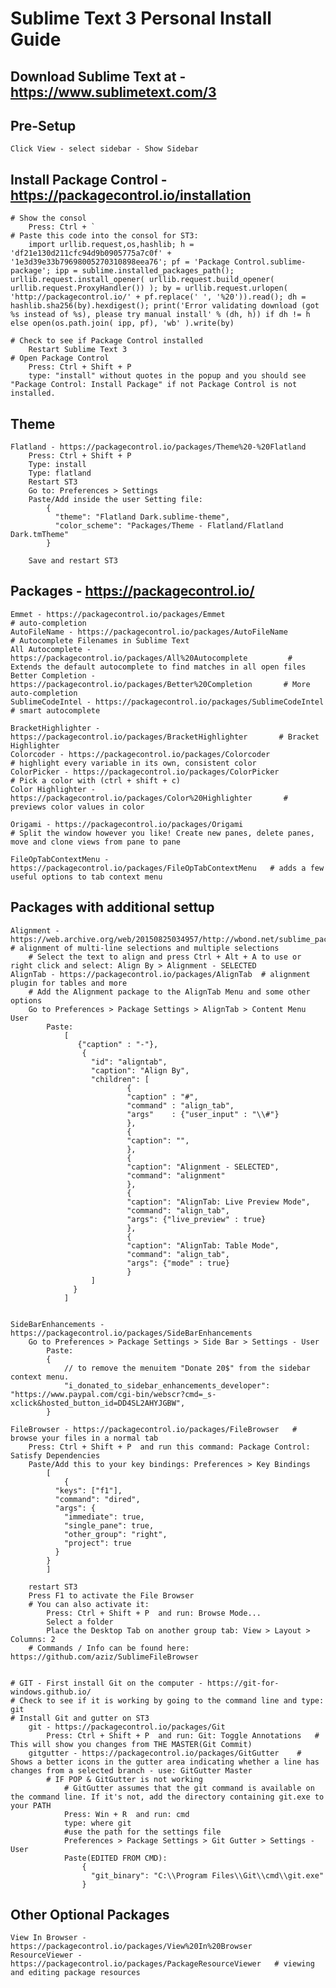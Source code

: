 # Sublime Text 3 Personal Install Guide

## Download Sublime Text at - https://www.sublimetext.com/3

## Pre-Setup
	Click View - select sidebar - Show Sidebar

## Install Package Control - https://packagecontrol.io/installation
	# Show the consol
		Press: Ctrl + `
	# Paste this code into the consol for ST3:
		import urllib.request,os,hashlib; h = 'df21e130d211cfc94d9b0905775a7c0f' + '1e3d39e33b79698005270310898eea76'; pf = 'Package Control.sublime-package'; ipp = sublime.installed_packages_path(); urllib.request.install_opener( urllib.request.build_opener( urllib.request.ProxyHandler()) ); by = urllib.request.urlopen( 'http://packagecontrol.io/' + pf.replace(' ', '%20')).read(); dh = hashlib.sha256(by).hexdigest(); print('Error validating download (got %s instead of %s), please try manual install' % (dh, h)) if dh != h else open(os.path.join( ipp, pf), 'wb' ).write(by)

	# Check to see if Package Control installed
		Restart Sublime Text 3
	# Open Package Control
		Press: Ctrl + Shift + P
		type: "install" without quotes in the popup and you should see "Package Control: Install Package" if not Package Control is not installed.


## Theme
	Flatland - https://packagecontrol.io/packages/Theme%20-%20Flatland
		Press: Ctrl + Shift + P
		Type: install
		Type: flatland
		Restart ST3
		Go to: Preferences > Settings
		Paste/Add inside the user Setting file:
			{
			  "theme": "Flatland Dark.sublime-theme",
			  "color_scheme": "Packages/Theme - Flatland/Flatland Dark.tmTheme"
			}

		Save and restart ST3

## Packages - https://packagecontrol.io/
	Emmet - https://packagecontrol.io/packages/Emmet                                 # auto-completion
	AutoFileName - https://packagecontrol.io/packages/AutoFileName                   # Autocomplete Filenames in Sublime Text
	All Autocomplete - https://packagecontrol.io/packages/All%20Autocomplete         # Extends the default autocomplete to find matches in all open files
	Better Completion - https://packagecontrol.io/packages/Better%20Completion       # More auto-completion
	SublimeCodeIntel - https://packagecontrol.io/packages/SublimeCodeIntel           # smart autocomplete

	BracketHighlighter - https://packagecontrol.io/packages/BracketHighlighter       # Bracket Highlighter
	Colorcoder - https://packagecontrol.io/packages/Colorcoder                       # highlight every variable in its own, consistent color
	ColorPicker - https://packagecontrol.io/packages/ColorPicker                     # Pick a color with (ctrl + shift + c)
	Color Highlighter - https://packagecontrol.io/packages/Color%20Highlighter       # previews color values in color

	Origami - https://packagecontrol.io/packages/Origami                             # Split the window however you like! Create new panes, delete panes, move and clone views from pane to pane	
	
	FileOpTabContextMenu - https://packagecontrol.io/packages/FileOpTabContextMenu 	 # adds a few useful options to tab context menu


## Packages with additional settup
	Alignment - https://web.archive.org/web/20150825034957/http://wbond.net/sublime_packages/alignment 	 # alignment of multi-line selections and multiple selections
		# Select the text to align and press Ctrl + Alt + A to use or right click and select: Align By > Alignment - SELECTED 
	AlignTab - https://packagecontrol.io/packages/AlignTab 	# alignment plugin for tables and more
		# Add the Alignment package to the AlignTab Menu and some other options
		Go to Preferences > Package Settings > AlignTab > Content Menu User
			Paste:
				[
				   {"caption" : "-"},
				    {
				      "id": "aligntab",
				      "caption": "Align By",
				      "children": [
				              {
				              "caption" : "#",
				              "command" : "align_tab",
				              "args"    : {"user_input" : "\\#"}
				              },
				              {
				              "caption": "",
				              },
				              {
				              "caption": "Alignment - SELECTED",
				              "command": "alignment"
				              },
				              {
				              "caption": "AlignTab: Live Preview Mode",
				              "command": "align_tab",
				              "args": {"live_preview" : true}
				              },
				              {
				              "caption": "AlignTab: Table Mode",
				              "command": "align_tab",
				              "args": {"mode" : true}
				              }
				      ]
				  }
				]
			

	SideBarEnhancements - https://packagecontrol.io/packages/SideBarEnhancements
		Go to Preferences > Package Settings > Side Bar > Settings - User
			Paste:
			{
				// to remove the menuitem "Donate 20$" from the sidebar context menu.
				"i_donated_to_sidebar_enhancements_developer": "https://www.paypal.com/cgi-bin/webscr?cmd=_s-xclick&hosted_button_id=DD4SL2AHYJGBW",
			}

	File​Browser - https://packagecontrol.io/packages/FileBrowser 	# browse your files in a normal tab
		Press: Ctrl + Shift + P  and run this command: Package Control: Satisfy Dependencies
		Paste/Add this to your key bindings: Preferences > Key Bindings
			[
				{
			  "keys": ["f1"],
			  "command": "dired",
			  "args": {
			    "immediate": true,
			    "single_pane": true,
			    "other_group": "right",
			    "project": true
			  }
			}
			]

		restart ST3
		Press F1 to activate the File Browser
		# You can also activate it: 
			Press: Ctrl + Shift + P  and run: Browse Mode...
			Select a folder
			Place the Desktop Tab on another group tab: View > Layout > Columns: 2
		# Commands / Info can be found here: https://github.com/aziz/SublimeFileBrowser


	# GIT - First install Git on the computer - https://git-for-windows.github.io/
	# Check to see if it is working by going to the command line and type: git
	# Install Git and gutter on ST3
		git - https://packagecontrol.io/packages/Git
			Press: Ctrl + Shift + P  and run: Git: Toggle Annotations 	# This will show you changes from THE MASTER(Git Commit)
		gitgutter - https://packagecontrol.io/packages/GitGutter 	# Shows a better icons in the gutter area indicating whether a line has changes from a selected branch - use: GitGutter Master
			# IF POP & GitGutter is not working
				# GitGutter assumes that the git command is available on the command line. If it's not, add the directory containing git.exe to your PATH
				Press: Win + R  and run: cmd
				type: where git
				#use the path for the settings file
				Preferences > Package Settings > Git Gutter > Settings - User
				Paste(EDITED FROM CMD):
					{
					  "git_binary": "C:\\Program Files\\Git\\cmd\\git.exe"
					}

## Other Optional Packages
	View In Browser - https://packagecontrol.io/packages/View%20In%20Browser
	ResourceViewer - https://packagecontrol.io/packages/PackageResourceViewer 	# viewing and editing package resources

